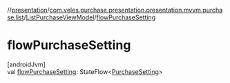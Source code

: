 //[presentation](../../../index.md)/[com.veles.purchase.presentation.presentation.mvvm.purchase.list](../index.md)/[ListPurchaseViewModel](index.md)/[flowPurchaseSetting](flow-purchase-setting.md)

# flowPurchaseSetting

[androidJvm]\
val [flowPurchaseSetting](flow-purchase-setting.md): StateFlow&lt;[PurchaseSetting](../../../../domain/domain/com.veles.purchase.domain.model.setting/-purchase-setting/index.md)&gt;
